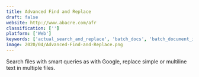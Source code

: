 ```yaml
---
title: Advanced Find and Replace
draft: false 
website: http://www.abacre.com/afr
classification: ['']
platform: ['Web']
keywords: ['actual_search_and_replace', 'batch_docs', 'batch_document_image_replacer', 'batch_file_replace', 'batch_files', 'batch_word_replace', 'far_-_find_and_replace', 'gnu_sed', 'multi_string_replacer', 'online_string_swap', 'powergrep', 'search_and_replace', 'searchmonkey', 'text_workbench', 'textcrawler', 'word_batch_replacer', 'grep', 'grepwin']
image: 2020/04/Advanced-Find-and-Replace.png
---
```

Search files with smart queries as with Google, replace simple or multiline text in multiple files.